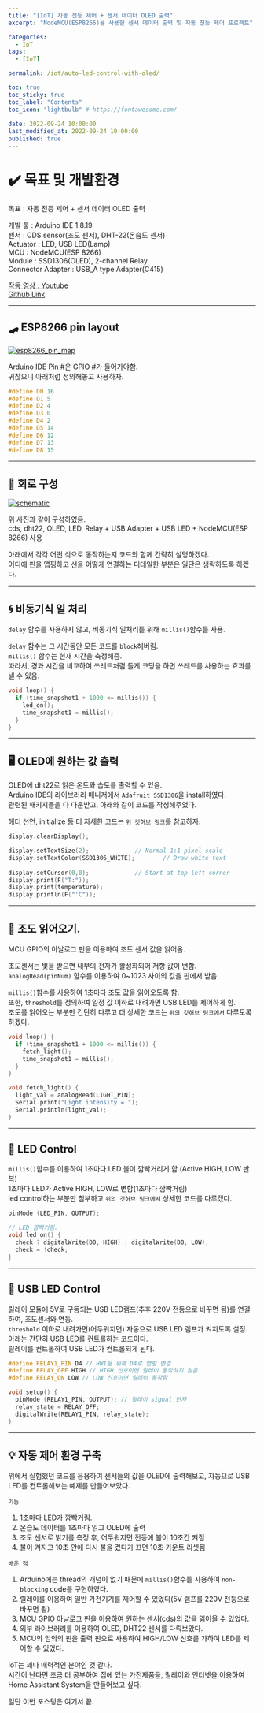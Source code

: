 ```yaml
---
title: "[IoT] 자동 전등 제어 + 센서 데이터 OLED 출력"  
excerpt: "NodeMCU(ESP8266)을 사용한 센서 데이터 출력 및 자동 전등 제어 프로젝트"

categories:
  - IoT
tags:
  - [IoT]

permalink: /iot/auto-led-control-with-oled/

toc: true
toc_sticky: true
toc_label: "Contents"
toc_icon: "lightbulb" # https://fontawesome.com/
 
date: 2022-09-24 10:00:00
last_modified_at: 2022-09-24 10:00:00
published: true
---
```


# ✔️ 목표 및 개발환경

목표 : 자동 전등 제어 + 센서 데이터 OLED 출력  

개발 툴 : Arduino IDE 1.8.19  
센서 : CDS sensor(조도 센서), DHT-22(온습도 센서)  
Actuator : LED, USB LED(Lamp)    
MCU : NodeMCU(ESP 8266)  
Module : SSD1306(OLED), 2-channel Relay  
Connector Adapter : USB_A type Adapter(C415)  

[작동 영상 : Youtube](https://youtu.be/c-hRML66dDU)  
[Github Link](https://github.com/kdjun97/iot-led-control-with-oled)  

---  

## 🛹 ESP8266 pin layout

<a href="https://kdjun97.github.io/assets/images/post_img/iot/auto-led-control-with-oled/esp8266_pin_map.png">
  <img src="/assets/images/post_img/iot/auto-led-control-with-oled/esp8266_pin_map.png" alt="esp8266_pin_map">
</a>  

Arduino IDE Pin #은 GPIO #가 들어가야함.  
귀찮으니 아래처럼 정의해놓고 사용하자.  

```cpp  
#define D0 16
#define D1 5
#define D2 4
#define D3 0
#define D4 2
#define D5 14
#define D6 12
#define D7 13
#define D8 15
```  

---  

## 🔨 회로 구성

<a href="https://kdjun97.github.io/assets/images/post_img/iot/auto-led-control-with-oled/schematic.jpg">
  <img src="/assets/images/post_img/iot/auto-led-control-with-oled/schematic.jpg" alt="schematic">
</a>  

위 사진과 같이 구성하였음.  
cds, dht22, OLED, LED, Relay + USB Adapter + USB LED + NodeMCU(ESP 8266) 사용  

아래에서 각각 어떤 식으로 동작하는지 코드와 함께 간략히 설명하겠다.  
어디에 핀을 맵핑하고 선을 어떻게 연결하는 디테일한 부분은 일단은 생략하도록 하겠다.  

---  

## 🌀 비동기식 일 처리   

`delay` 함수를 사용하지 않고, 비동기식 일처리를 위해 `millis()`함수를 사용.   

`delay` 함수는 그 시간동안 모든 코드를 `block`해버림.  
`millis()` 함수는 현재 시간을 측정해줌.  
따라서, 경과 시간을 비교하여 쓰레드처럼 돌게 코딩을 하면 쓰레드를 사용하는 효과를 낼 수 있음.  

```cpp
void loop() {
  if (time_snapshot1 + 1000 <= millis()) {
    led_on();
    time_snapshot1 = millis(); 
  }
}
```

---  

## 🖥️ OLED에 원하는 값 출력  

OLED에 dht22로 읽은 온도와 습도를 출력할 수 있음.  
Arduino IDE의 라이브러리 매니저에서 `Adafruit SSD1306`을 install하였다.  
관련된 패키지들을 다 다운받고, 아래와 같이 코드를 작성해주었다.  

헤더 선언, initialize 등 더 자세한 코드는 `위 깃허브 링크`를 참고하자.  

```cpp
display.clearDisplay();

display.setTextSize(2);             // Normal 1:1 pixel scale
display.setTextColor(SSD1306_WHITE);        // Draw white text
  
display.setCursor(0,0);             // Start at top-left corner
display.print(F("T:"));
display.print(temperature);
display.println(F("'C"));
```

---  

## 🔆 조도 읽어오기.  

MCU GPIO의 아날로그 핀을 이용하여 조도 센서 값을 읽어옴.  

조도센서는 빛을 받으면 내부의 전자가 활성화되어 저항 값이 변함.  
`analogRead(pinNum)` 함수를 이용하여 0~1023 사이의 값을 핀에서 받음.  

`millis()`함수를 사용하여 1초마다 조도 값을 읽어오도록 함.  
또한, `threshold`를 정의하여 일정 값 이하로 내려가면 USB LED를 제어하게 함.  
조도를 읽어오는 부분만 간단히 다루고 더 상세한 코드는 `위의 깃허브 링크에서` 다루도록 하겠다.  

```cpp
void loop() {
  if (time_snapshot1 + 1000 <= millis()) {
    fetch_light();
    time_snapshot1 = millis(); 
  }
}

void fetch_light() {
  light_val = analogRead(LIGHT_PIN);
  Serial.print("Light intensity = ");
  Serial.println(light_val);
}
```

---  

## 🚦 LED Control  

`millis()`함수를 이용하여 1초마다 LED 불이 깜빡거리게 함.(Active HIGH, LOW 반복)  
1초마다 LED가 Active HIGH, LOW로 변함(1초마다 깜빡거림)  
led control하는 부분만 첨부하고 `위의 깃허브 링크에서` 상세한 코드를 다루겠다.  

```cpp
pinMode (LED_PIN, OUTPUT);

// LED 깜빡거림.
void led_on() {
  check ? digitalWrite(D0, HIGH) : digitalWrite(D0, LOW);  
  check = !check;
}
```  

---  

## 🔌 USB LED Control

릴레이 모듈에 5V로 구동되는 USB LED램프(추후 220V 전등으로 바꾸면 됨)를 연결하여, 조도센서와 연동.  
`threshold` 이하로 내려가면(어두워지면) 자동으로 USB LED 램프가 켜지도록 설정.  
아래는 간단히 USB LED를 컨트롤하는 코드이다.  
릴레이를 컨트롤하여 USB LED가 컨트롤되게 된다.  

```cpp
#define RELAY1_PIN D4 // HW1을 위해 D4로 맵핑 변경
#define RELAY_OFF HIGH // HIGH 신호이면 릴레이 동작하지 않음
#define RELAY_ON LOW // LOW 신호이면 릴레이 동작함

void setup() {
  pinMode (RELAY1_PIN, OUTPUT); // 릴레이 signal 단자
  relay_state = RELAY_OFF;
  digitalWrite(RELAY1_PIN, relay_state);  
}
```

---   

## 💡 자동 제어 환경 구축

위에서 실험했던 코드를 응용하여 센서들의 값을 OLED에 출력해보고, 자동으로 USB LED를 컨트롤해보는 예제를 만들어보았다.  

`기능`  
1. 1초마다 LED가 깜빡거림.  
1. 온습도 데이터를 1초마다 읽고 OLED에 출력
1. 조도 센서로 밝기를 측정 후, 어두워지면 전등에 불이 10초간 켜짐  
1. 불이 켜지고 10초 안에 다시 불을 켰다가 끄면 10초 카운트 리셋됨

`배운 점`  
1. Arduino에는 thread의 개념이 없기 때문에 `millis()`함수를 사용하여 `non-blocking` code를 구현하였다.  
1. 릴레이를 이용하여 일반 가전기기를 제어할 수 있었다(5V 램프를 220V 전등으로 바꾸면 됨)  
1. MCU GPIO 아날로그 핀을 이용하여 원하는 센서(cds)의 값을 읽어올 수 있었다.  
1. 외부 라이브러리를 이용하여 OLED, DHT22 센서를 다뤄보았다.  
1. MCU의 임의의 핀을 출력 핀으로 사용하여 HIGH/LOW 신호를 가하여 LED를 제어할 수 있었다.  

IoT는 꽤나 매력적인 분야인 것 같다.  
시간이 난다면 조금 더 공부하여 집에 있는 가전제품들, 릴레이와 인터넷을 이용하여 Home Assistant System을 만들어보고 싶다.  

일단 이번 포스팅은 여기서 끝.